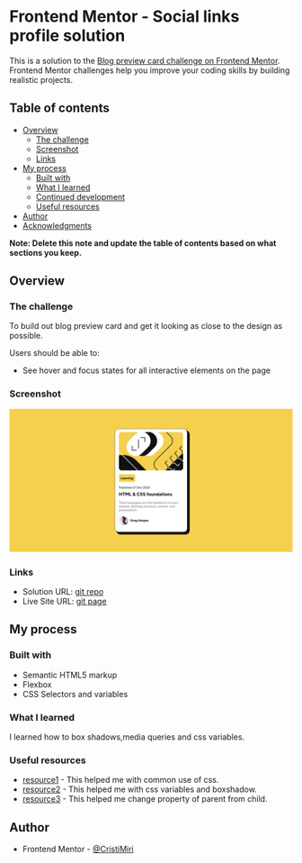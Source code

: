 # Frontend Mentor - Social links profile solution

This is a solution to the [Blog preview card challenge on Frontend Mentor](https://www.frontendmentor.io/challenges/blog-preview-card-ckPaj01IcS). Frontend Mentor challenges help you improve your coding skills by building realistic projects.

## Table of contents

- [Overview](#overview)
  - [The challenge](#the-challenge)
  - [Screenshot](#screenshot)
  - [Links](#links)
- [My process](#my-process)
  - [Built with](#built-with)
  - [What I learned](#what-i-learned)
  - [Continued development](#continued-development)
  - [Useful resources](#useful-resources)
- [Author](#author)
- [Acknowledgments](#acknowledgments)

**Note: Delete this note and update the table of contents based on what sections you keep.**

## Overview

### The challenge

To build out blog preview card and get it looking as close to the design as possible.

Users should be able to:

- See hover and focus states for all interactive elements on the page

### Screenshot

![Screenshot](./screenshot.jpeg)

### Links

- Solution URL: [git repo](https://github.com/CristiMiri/Blog-preview-card)
- Live Site URL: [git page](https://cristimiri.github.io/blog-preview-card/)

## My process

### Built with

- Semantic HTML5 markup
- Flexbox
- CSS Selectors and variables

### What I learned

I learned how to box shadows,media queries and css variables.

### Useful resources

- [resource1](https://www.w3schools.com/css/default.asp) - This helped me with common use of css.
- [resource2](https://developer.mozilla.org/en-US/docs/Web/CSS) - This helped me with css variables and boxshadow.
- [resource3](https://stackoverflow.com/questions/8114657/how-to-style-the-parent-element-when-hovering-a-child-element) - This helped me change property of parent from child.

## Author

- Frontend Mentor - [@CristiMiri](https://www.frontendmentor.io/profile/CristiMiri)
